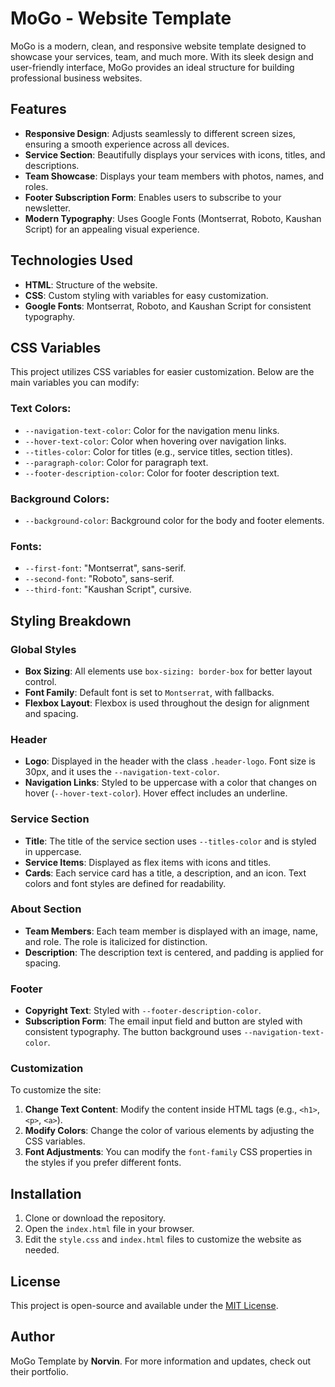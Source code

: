 # MoGo - Website Template

MoGo is a modern, clean, and responsive website template designed to showcase your services, team, and much more. With its sleek design and user-friendly interface, MoGo provides an ideal structure for building professional business websites.

## Features

- **Responsive Design**: Adjusts seamlessly to different screen sizes, ensuring a smooth experience across all devices.
- **Service Section**: Beautifully displays your services with icons, titles, and descriptions.
- **Team Showcase**: Displays your team members with photos, names, and roles.
- **Footer Subscription Form**: Enables users to subscribe to your newsletter.
- **Modern Typography**: Uses Google Fonts (Montserrat, Roboto, Kaushan Script) for an appealing visual experience.

## Technologies Used

- **HTML**: Structure of the website.
- **CSS**: Custom styling with variables for easy customization.
- **Google Fonts**: Montserrat, Roboto, and Kaushan Script for consistent typography.

## CSS Variables

This project utilizes CSS variables for easier customization. Below are the main variables you can modify:

### Text Colors:
- `--navigation-text-color`: Color for the navigation menu links.
- `--hover-text-color`: Color when hovering over navigation links.
- `--titles-color`: Color for titles (e.g., service titles, section titles).
- `--paragraph-color`: Color for paragraph text.
- `--footer-description-color`: Color for footer description text.

### Background Colors:
- `--background-color`: Background color for the body and footer elements.

### Fonts:
- `--first-font`: "Montserrat", sans-serif.
- `--second-font`: "Roboto", sans-serif.
- `--third-font`: "Kaushan Script", cursive.

## Styling Breakdown

### Global Styles
- **Box Sizing**: All elements use `box-sizing: border-box` for better layout control.
- **Font Family**: Default font is set to `Montserrat`, with fallbacks.
- **Flexbox Layout**: Flexbox is used throughout the design for alignment and spacing.

### Header
- **Logo**: Displayed in the header with the class `.header-logo`. Font size is 30px, and it uses the `--navigation-text-color`.
- **Navigation Links**: Styled to be uppercase with a color that changes on hover (`--hover-text-color`). Hover effect includes an underline.

### Service Section
- **Title**: The title of the service section uses `--titles-color` and is styled in uppercase.
- **Service Items**: Displayed as flex items with icons and titles.
- **Cards**: Each service card has a title, a description, and an icon. Text colors and font styles are defined for readability.

### About Section
- **Team Members**: Each team member is displayed with an image, name, and role. The role is italicized for distinction.
- **Description**: The description text is centered, and padding is applied for spacing.

### Footer
- **Copyright Text**: Styled with `--footer-description-color`.
- **Subscription Form**: The email input field and button are styled with consistent typography. The button background uses `--navigation-text-color`.

### Customization
To customize the site:

1. **Change Text Content**: Modify the content inside HTML tags (e.g., `<h1>`, `<p>`, `<a>`).
2. **Modify Colors**: Change the color of various elements by adjusting the CSS variables.
3. **Font Adjustments**: You can modify the `font-family` CSS properties in the styles if you prefer different fonts.

## Installation

1. Clone or download the repository.
2. Open the `index.html` file in your browser.
3. Edit the `style.css` and `index.html` files to customize the website as needed.

## License

This project is open-source and available under the [MIT License](LICENSE).

## Author

MoGo Template by **Norvin**. For more information and updates, check out their portfolio.


